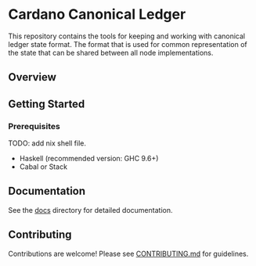# Cardano Canonical Ledger

This repository contains the tools for keeping and working with canonical ledger state format.
The format that is used for common representation of the state that can be shared between all
node implementations.

## Overview


## Getting Started

### Prerequisites

TODO: add nix shell file.

- Haskell (recommended version: GHC 9.6+)
- Cabal or Stack

## Documentation

See the [docs](./docs) directory for detailed documentation.

## Contributing

Contributions are welcome! Please see [CONTRIBUTING.md](./CONTRIBUTING.md) for guidelines.